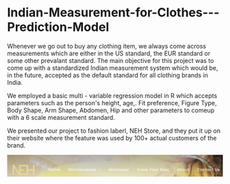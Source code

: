 # Indian-Measurement-for-Clothes---Prediction-Model

Whenever we go out to buy any clothing item, we always come across measurements which are either in the US standard, the EUR standard or some other prevalant standard.
The main objective for this project was to come up with a standardized Indian measurement system which would be, in the future, accepted as the default standard for all clothing brands in India.

We employed a basic multi - variable regression model in R which accepts parameters such as the person's height, age,. Fit preference, Figure Type, Body Shape, Arm Shape, Abdomen, Hip and other parameters to comeup with a 6 scale measurement standard. 

We presented our project to fashion laberl, NEH Store, and they put it up on their website where the feature was used by 100+ actual customers of the brand.


![](images/image1.png)
